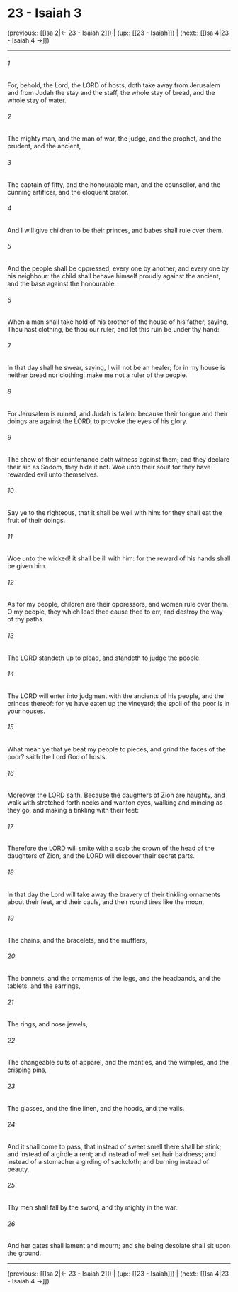 # 23 - Isaiah 3

(previous:: [[Isa 2|← 23 - Isaiah 2]]) | (up:: [[23 - Isaiah]]) | (next:: [[Isa 4|23 - Isaiah 4 →]])

***


###### 1 
For, behold, the Lord, the LORD of hosts, doth take away from Jerusalem and from Judah the stay and the staff, the whole stay of bread, and the whole stay of water. 

###### 2 
The mighty man, and the man of war, the judge, and the prophet, and the prudent, and the ancient, 

###### 3 
The captain of fifty, and the honourable man, and the counsellor, and the cunning artificer, and the eloquent orator. 

###### 4 
And I will give children to be their princes, and babes shall rule over them. 

###### 5 
And the people shall be oppressed, every one by another, and every one by his neighbour: the child shall behave himself proudly against the ancient, and the base against the honourable. 

###### 6 
When a man shall take hold of his brother of the house of his father, saying, Thou hast clothing, be thou our ruler, and let this ruin be under thy hand: 

###### 7 
In that day shall he swear, saying, I will not be an healer; for in my house is neither bread nor clothing: make me not a ruler of the people. 

###### 8 
For Jerusalem is ruined, and Judah is fallen: because their tongue and their doings are against the LORD, to provoke the eyes of his glory. 

###### 9 
The shew of their countenance doth witness against them; and they declare their sin as Sodom, they hide it not. Woe unto their soul! for they have rewarded evil unto themselves. 

###### 10 
Say ye to the righteous, that it shall be well with him: for they shall eat the fruit of their doings. 

###### 11 
Woe unto the wicked! it shall be ill with him: for the reward of his hands shall be given him. 

###### 12 
As for my people, children are their oppressors, and women rule over them. O my people, they which lead thee cause thee to err, and destroy the way of thy paths. 

###### 13 
The LORD standeth up to plead, and standeth to judge the people. 

###### 14 
The LORD will enter into judgment with the ancients of his people, and the princes thereof: for ye have eaten up the vineyard; the spoil of the poor is in your houses. 

###### 15 
What mean ye that ye beat my people to pieces, and grind the faces of the poor? saith the Lord God of hosts. 

###### 16 
Moreover the LORD saith, Because the daughters of Zion are haughty, and walk with stretched forth necks and wanton eyes, walking and mincing as they go, and making a tinkling with their feet: 

###### 17 
Therefore the LORD will smite with a scab the crown of the head of the daughters of Zion, and the LORD will discover their secret parts. 

###### 18 
In that day the Lord will take away the bravery of their tinkling ornaments about their feet, and their cauls, and their round tires like the moon, 

###### 19 
The chains, and the bracelets, and the mufflers, 

###### 20 
The bonnets, and the ornaments of the legs, and the headbands, and the tablets, and the earrings, 

###### 21 
The rings, and nose jewels, 

###### 22 
The changeable suits of apparel, and the mantles, and the wimples, and the crisping pins, 

###### 23 
The glasses, and the fine linen, and the hoods, and the vails. 

###### 24 
And it shall come to pass, that instead of sweet smell there shall be stink; and instead of a girdle a rent; and instead of well set hair baldness; and instead of a stomacher a girding of sackcloth; and burning instead of beauty. 

###### 25 
Thy men shall fall by the sword, and thy mighty in the war. 

###### 26 
And her gates shall lament and mourn; and she being desolate shall sit upon the ground.

***

(previous:: [[Isa 2|← 23 - Isaiah 2]]) | (up:: [[23 - Isaiah]]) | (next:: [[Isa 4|23 - Isaiah 4 →]])
